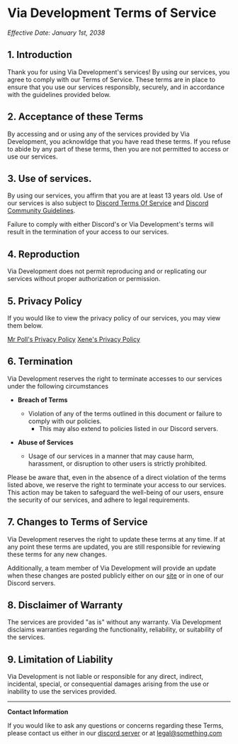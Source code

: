 # Via Development Terms of Service
*Effective Date: January 1st, 2038*

## 1. Introduction
Thank you for using Via Development's services! By using our services, you agree to comply with our Terms of Service.  These terms are in place to ensure that you use our services responsibly, securely, and in accordance with the guidelines provided below.

## 2. Acceptance of these Terms
By accessing and or using any of the services provided by Via Development, you acknowldge that you have read these terms. If you refuse to abide by any part of these terms, then you are not permitted to access or use our services. 

## 3. Use of services.
 By using our services, you affirm that you are at least 13 years old.
Use of our services is also subject to [Discord Terms Of Service](https://discord.com/tos) and [Discord Community Guidelines](https://discord.com/guidelines). 

Failure to comply with either Discord's or Via Development's terms will result in the termination of your access to our services.

## 4. Reproduction
Via Development does not permit reproducing and or replicating our services without proper authorization or permission.

## 5. Privacy Policy
If you would like to view the privacy policy of our services, you may view them below.

[Mr Poll's Privacy Policy](https://mrpoll.dev/privacy)
[Xene's Privacy Policy](https://google.com)

## 6. Termination

Via Development reserves the right to terminate accesses to our services under the following circumstances

- **Breach of Terms**
    - Violation of any of the terms outlined in this document or failure to comply with our policies.
        - This may also extend to policies listed in our Discord servers.

- **Abuse of Services**
    - Usage of our services in a manner that may cause harm, harassment, or disruption to other users is strictly prohibited.

Please be aware that, even in the absence of a direct violation of the terms listed above, we reserve the right to terminate your access to our services. This action may be taken to safeguard the well-being of our users, ensure the security of our services, and adhere to legal requirements.

## 7. Changes to Terms of Service

Via Development reserves the right to update these terms at any time. If at any point these terms are updated, you are still responsible for reviewing these terms for any new changes. 

Additionally, a team member of Via Development will provide an update when these changes are posted publicly either on our [site](https://viadev.xyz) or in one of our Discord servers.


## 8. Disclaimer of Warranty

The services are provided "as is" without any warranty. Via Development disclaims warranties regarding the functionality, reliability, or suitability of the services.

## 9. Limitation of Liability

Via Development is not liable or responsible for any direct, indirect, incidental, special, or consequential damages arising from the use or inability to use the services provided.

<hr>

**Contact Information**

If you would like to ask any questions or concerns regarding these Terms, please contact us either in our [discord server](https://mrpoll.dev/support) or at legal@something.com

